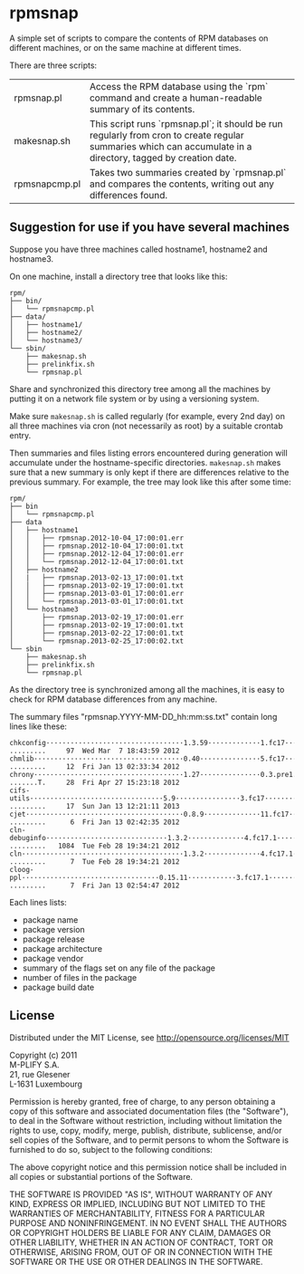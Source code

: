 rpmsnap
=======

A simple set of scripts to compare the contents of RPM databases on different machines, or 
on the same machine at different times.

There are three scripts:

<table>

<tr>
<td>rpmsnap.pl</td>
<td>Access the RPM database using the `rpm` command and create a human-readable summary of its contents.</td>
</tr>

<tr>
<td>makesnap.sh</td>
<td>This script runs `rpmsnap.pl`; it should be run regularly from cron to create regular summaries which can 
accumulate in a directory, tagged by creation date.</td>
</tr>

<tr>
<td>rpmsnapcmp.pl</td>
<td>Takes two summaries created by `rpmsnap.pl` and compares the contents, writing out any differences found.</td>
</tr>

</table>

Suggestion for use if you have several machines
-----------------------------------------------

Suppose you have three machines called hostname1, hostname2 and hostname3. 

On one machine, install a directory tree that looks like this:

    rpm/
    ├── bin/
    │   └── rpmsnapcmp.pl
    ├── data/
    │   ├── hostname1/
    │   ├── hostname2/
    │   └── hostname3/
    └── sbin/
        ├── makesnap.sh
        ├── prelinkfix.sh
        └── rpmsnap.pl

Share and synchronized this directory tree among all the machines by putting it on a network file
system or by using a versioning system.

Make sure `makesnap.sh` is called regularly (for example, every 2nd day) on all three machines
via cron (not necessarily as root) by a suitable crontab entry.

Then summaries and files listing errors encountered during generation will accumulate under the
hostname-specific directories. `makesnap.sh` makes sure that a new summary is only kept 
if there are differences relative to the previous summary. For example, the tree may look like this
after some time:

    rpm/
    ├── bin
    │   └── rpmsnapcmp.pl
    ├── data
    │   ├── hostname1
    │   │   ├── rpmsnap.2012-10-04_17:00:01.err
    │   │   ├── rpmsnap.2012-10-04_17:00:01.txt
    │   │   ├── rpmsnap.2012-12-04_17:00:01.err
    │   │   └── rpmsnap.2012-12-04_17:00:01.txt
    │   ├── hostname2
    │   |   ├── rpmsnap.2013-02-13_17:00:01.txt
    │   │   ├── rpmsnap.2013-02-19_17:00:01.txt
    │   │   ├── rpmsnap.2013-03-01_17:00:01.err
    │   │   └── rpmsnap.2013-03-01_17:00:01.txt   
    │   └── hostname3
    │       ├── rpmsnap.2013-02-19_17:00:01.err
    │       ├── rpmsnap.2013-02-19_17:00:01.txt
    │       ├── rpmsnap.2013-02-22_17:00:01.txt
    │       └── rpmsnap.2013-02-25_17:00:02.txt
    └── sbin
        ├── makesnap.sh
        ├── prelinkfix.sh
        └── rpmsnap.pl

As the directory tree is synchronized among all the machines, it is easy to check for RPM database
differences from any machine.

The summary files "rpmsnap.YYYY-MM-DD_hh:mm:ss.txt" contain long lines like these:

    chkconfig··································1.3.59·············1.fc17·························x86_64···Fedora·Project····:        .........     97  Wed Mar  7 18:43:59 2012
    chmlib·····································0.40···············5.fc17·························x86_64···Fedora·Project····:        .........     12  Fri Jan 13 02:33:34 2012
    chrony·····································1.27···············0.3.pre1.fc17··················x86_64···Fedora·Project····:        .......T.     28  Fri Apr 27 15:23:18 2012
    cifs-utils·································5.9················3.fc17·························x86_64···Fedora·Project····:        .........     17  Sun Jan 13 12:21:11 2013
    cjet·······································0.8.9··············11.fc17························x86_64···Fedora·Project····:        .........      6  Fri Jan 13 02:42:35 2012
    cln-debuginfo······························1.3.2··············4.fc17.1·······················x86_64···Fedora·Project····:        .........   1084  Tue Feb 28 19:34:21 2012
    cln········································1.3.2··············4.fc17.1·······················x86_64···Fedora·Project····:        .........      7  Tue Feb 28 19:34:21 2012
    cloog-ppl··································0.15.11············3.fc17.1·······················x86_64···Fedora·Project····:        .........      7  Fri Jan 13 02:54:47 2012
    
Each lines lists: 

   - package name
   - package version
   - package release
   - package architecture
   - package vendor
   - summary of the flags set on any file of the package
   - number of files in the package 
   - package build date

License
-------

Distributed under the MIT License, see http://opensource.org/licenses/MIT

Copyright (c) 2011<br>
M-PLIFY S.A.<br>
21, rue Glesener<br>
L-1631 Luxembourg<br>
 
Permission is hereby granted, free of charge, to any person obtaining a copy
of this software and associated documentation files (the "Software"), to deal
in the Software without restriction, including without limitation the rights
to use, copy, modify, merge, publish, distribute, sublicense, and/or sell
copies of the Software, and to permit persons to whom the Software is
furnished to do so, subject to the following conditions:
 
The above copyright notice and this permission notice shall be included in
all copies or substantial portions of the Software.
 
THE SOFTWARE IS PROVIDED "AS IS", WITHOUT WARRANTY OF ANY KIND, EXPRESS OR
IMPLIED, INCLUDING BUT NOT LIMITED TO THE WARRANTIES OF MERCHANTABILITY,
FITNESS FOR A PARTICULAR PURPOSE AND NONINFRINGEMENT. IN NO EVENT SHALL THE
AUTHORS OR COPYRIGHT HOLDERS BE LIABLE FOR ANY CLAIM, DAMAGES OR OTHER
LIABILITY, WHETHER IN AN ACTION OF CONTRACT, TORT OR OTHERWISE, ARISING FROM,
OUT OF OR IN CONNECTION WITH THE SOFTWARE OR THE USE OR OTHER DEALINGS IN
THE SOFTWARE.


